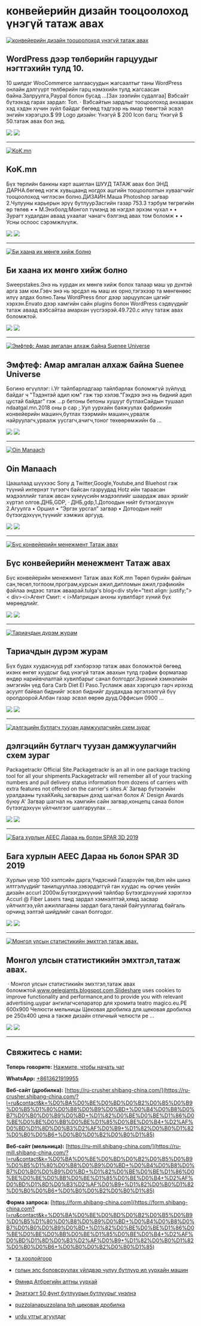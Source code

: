 # конвейерийн дизайн тооцоолоход үнэгүй татаж авах

<a href="https://swt.shibang-china.com/?l=ru&img&k=%D0%BA%D0%BE%D0%BD%D0%B2%D0%B5%D0%B9%D0%B5%D1%80%D0%B8%D0%B9%D0%BD+%D0%B4%D0%B8%D0%B7%D0%B0%D0%B9%D0%BD+%D1%82%D0%BE%D0%BE%D1%86%D0%BE%D0%BE%D0%BB%D0%BE%D1%85%D0%BE%D0%B4+%D2%AF%D0%BD%D1%8D%D0%B3%D2%AF%D0%B9+%D1%82%D0%B0%D1%82%D0%B0%D0%B6+%D0%B0%D0%B2%D0%B0%D1%85" target="_blank">![конвейерийн дизайн тооцоолоход үнэгүй татаж авах](http://static.shibang-china.com/all-800x300/937.jpg)</a>

## WordPress дээр төлбөрийн гарцуудыг нэгтгэхийн тулд 10.
10 шилдэг WooCommerce залгаасуудын жагсаалтыг таны WordPress онлайн дэлгүүрт төлбөрийн гарц нэмэхийн тулд жагсаасан байна.Залруулга,Paypal болон бусад …[Зах зээлийн судалгаа] Вэбсайт бүтээхэд гарах зардал: Топ.&nbsp;&#0183;&#32;Вэбсайтын зардлыг тооцоолоход анхаарах хэд хэдэн хүчин зүйл байдаг бөгөөд тэдгээр нь ямар төвөгтэй эсвэл энгийн хэрэгцээ.$ 99 Logo дизайн: Үнэгүй $ 200 Icon багц: Үнэгүй $ 50.татаж авах бол энд.


<a href="https://whatsapp.shibangsoft.com/WhatsApp.php" target="_blank" title="WhatsApp">![](http://static.shibang-china.com/icon/whatsapp.png)</a> <a href="https://swt.shibang-china.com/?l=ru&icon&k=%D0%BA%D0%BE%D0%BD%D0%B2%D0%B5%D0%B9%D0%B5%D1%80%D0%B8%D0%B9%D0%BD+%D0%B4%D0%B8%D0%B7%D0%B0%D0%B9%D0%BD+%D1%82%D0%BE%D0%BE%D1%86%D0%BE%D0%BE%D0%BB%D0%BE%D1%85%D0%BE%D0%B4+%D2%AF%D0%BD%D1%8D%D0%B3%D2%AF%D0%B9+%D1%82%D0%B0%D1%82%D0%B0%D0%B6+%D0%B0%D0%B2%D0%B0%D1%85" target="_blank">![](http://static.shibang-china.com/icon/chat-ru.png)</a>

---

<a href="https://swt.shibang-china.com/?l=ru&img&k=%D0%BA%D0%BE%D0%BD%D0%B2%D0%B5%D0%B9%D0%B5%D1%80%D0%B8%D0%B9%D0%BD+%D0%B4%D0%B8%D0%B7%D0%B0%D0%B9%D0%BD+%D1%82%D0%BE%D0%BE%D1%86%D0%BE%D0%BE%D0%BB%D0%BE%D1%85%D0%BE%D0%B4+%D2%AF%D0%BD%D1%8D%D0%B3%D2%AF%D0%B9+%D1%82%D0%B0%D1%82%D0%B0%D0%B6+%D0%B0%D0%B2%D0%B0%D1%85" target="_blank">![KoK.mn](http://static.shibang-china.com/all-800x300/525.jpg)</a>

## KoK.mn
Бүх төрлийн банкны карт ашиглан ШУУД ТАТАЖ авах бол ЭНД ДАРНА.бөгөөд нэгж хувьцаанд ногдох ашгийн тооцоололтын хуваагчийг тооцоолоход чиглэсэн болно.ДИЗАЙН.Маша Photoshop загвар 2.Чулууны карьерын эрүү бутлуурЗасгийн газар 753.3 тэрбум төгрөгийн өр төлөв • • М.Энхболд:Монгол түмэнд эв нэгдэл эрхэм чухал • • Зурагт худалдан аваад ухаалаг чанагч бэлгэнд авах том боломж • • Усны ослоос сэрэмжлүүлж.


<a href="https://whatsapp.shibangsoft.com/WhatsApp.php" target="_blank" title="WhatsApp">![](http://static.shibang-china.com/icon/whatsapp.png)</a> <a href="https://swt.shibang-china.com/?l=ru&icon&k=%D0%BA%D0%BE%D0%BD%D0%B2%D0%B5%D0%B9%D0%B5%D1%80%D0%B8%D0%B9%D0%BD+%D0%B4%D0%B8%D0%B7%D0%B0%D0%B9%D0%BD+%D1%82%D0%BE%D0%BE%D1%86%D0%BE%D0%BE%D0%BB%D0%BE%D1%85%D0%BE%D0%B4+%D2%AF%D0%BD%D1%8D%D0%B3%D2%AF%D0%B9+%D1%82%D0%B0%D1%82%D0%B0%D0%B6+%D0%B0%D0%B2%D0%B0%D1%85" target="_blank">![](http://static.shibang-china.com/icon/chat-ru.png)</a>

---

<a href="https://swt.shibang-china.com/?l=ru&img&k=%D0%BA%D0%BE%D0%BD%D0%B2%D0%B5%D0%B9%D0%B5%D1%80%D0%B8%D0%B9%D0%BD+%D0%B4%D0%B8%D0%B7%D0%B0%D0%B9%D0%BD+%D1%82%D0%BE%D0%BE%D1%86%D0%BE%D0%BE%D0%BB%D0%BE%D1%85%D0%BE%D0%B4+%D2%AF%D0%BD%D1%8D%D0%B3%D2%AF%D0%B9+%D1%82%D0%B0%D1%82%D0%B0%D0%B6+%D0%B0%D0%B2%D0%B0%D1%85" target="_blank">![Би хаана их мөнгө хийж болно](http://static.shibang-china.com/all-800x300/889.jpg)</a>

## Би хаана их мөнгө хийж болно
Sweepstakes.Энэ нь хурдан их мөнгө хийж болох талаар маш үр дүнтэй арга зам юм.Гэвч энэ нь эрсдэл нь маш их орно,тэгэхээр та мөнгөнөөс илүү алдах болно.Таны WordPress блог дээр зарцуулсан цагийг хэрхэн.Envato дээр хамгийн сайн plugins болон WordPress сэдвүүдийг татаж аваад вэбсайтаа амархан үүсгээрэй.49.720.с илүү татаж авах боломжтой.


<a href="https://whatsapp.shibangsoft.com/WhatsApp.php" target="_blank" title="WhatsApp">![](http://static.shibang-china.com/icon/whatsapp.png)</a> <a href="https://swt.shibang-china.com/?l=ru&icon&k=%D0%BA%D0%BE%D0%BD%D0%B2%D0%B5%D0%B9%D0%B5%D1%80%D0%B8%D0%B9%D0%BD+%D0%B4%D0%B8%D0%B7%D0%B0%D0%B9%D0%BD+%D1%82%D0%BE%D0%BE%D1%86%D0%BE%D0%BE%D0%BB%D0%BE%D1%85%D0%BE%D0%B4+%D2%AF%D0%BD%D1%8D%D0%B3%D2%AF%D0%B9+%D1%82%D0%B0%D1%82%D0%B0%D0%B6+%D0%B0%D0%B2%D0%B0%D1%85" target="_blank">![](http://static.shibang-china.com/icon/chat-ru.png)</a>

---

<a href="https://swt.shibang-china.com/?l=ru&img&k=%D0%BA%D0%BE%D0%BD%D0%B2%D0%B5%D0%B9%D0%B5%D1%80%D0%B8%D0%B9%D0%BD+%D0%B4%D0%B8%D0%B7%D0%B0%D0%B9%D0%BD+%D1%82%D0%BE%D0%BE%D1%86%D0%BE%D0%BE%D0%BB%D0%BE%D1%85%D0%BE%D0%B4+%D2%AF%D0%BD%D1%8D%D0%B3%D2%AF%D0%B9+%D1%82%D0%B0%D1%82%D0%B0%D0%B6+%D0%B0%D0%B2%D0%B0%D1%85" target="_blank">![Эмфтеф: Амар амгалан алхаж байна Suenee Universe](http://static.shibang-china.com/all-800x300/916.jpg)</a>

## Эмфтеф: Амар амгалан алхаж байна Suenee Universe
Богино өгүүллэг: i.Уг тайлбарладгаар тайлбарлах боломжгүй зүйлүүд байдаг ч &quot;Тэдэнтэй адил юм&quot; гэж тэр хэлэв.&quot;Гэхдээ энэ нь бидний адил цустай байдаг&quot; гэж …р бетоны бетоны хушууг бутлахСайдын тушаал ndaatgal.mn.2018 оны р сар ;.Уул уурхайн баяжуулах фабрикийн конвейерийн машинч,бутлах тээрмийн машинч,урвалж найруулагч,урвалж уусгагч,ачигч,тоног төхөөрөмжийн ба …


<a href="https://whatsapp.shibangsoft.com/WhatsApp.php" target="_blank" title="WhatsApp">![](http://static.shibang-china.com/icon/whatsapp.png)</a> <a href="https://swt.shibang-china.com/?l=ru&icon&k=%D0%BA%D0%BE%D0%BD%D0%B2%D0%B5%D0%B9%D0%B5%D1%80%D0%B8%D0%B9%D0%BD+%D0%B4%D0%B8%D0%B7%D0%B0%D0%B9%D0%BD+%D1%82%D0%BE%D0%BE%D1%86%D0%BE%D0%BE%D0%BB%D0%BE%D1%85%D0%BE%D0%B4+%D2%AF%D0%BD%D1%8D%D0%B3%D2%AF%D0%B9+%D1%82%D0%B0%D1%82%D0%B0%D0%B6+%D0%B0%D0%B2%D0%B0%D1%85" target="_blank">![](http://static.shibang-china.com/icon/chat-ru.png)</a>

---

<a href="https://swt.shibang-china.com/?l=ru&img&k=%D0%BA%D0%BE%D0%BD%D0%B2%D0%B5%D0%B9%D0%B5%D1%80%D0%B8%D0%B9%D0%BD+%D0%B4%D0%B8%D0%B7%D0%B0%D0%B9%D0%BD+%D1%82%D0%BE%D0%BE%D1%86%D0%BE%D0%BE%D0%BB%D0%BE%D1%85%D0%BE%D0%B4+%D2%AF%D0%BD%D1%8D%D0%B3%D2%AF%D0%B9+%D1%82%D0%B0%D1%82%D0%B0%D0%B6+%D0%B0%D0%B2%D0%B0%D1%85" target="_blank">![Oin Manaach](http://static.shibang-china.com/all-800x300/757.jpg)</a>

## Oin Manaach
Цаашлаад шүүхээс Sony д Twitter,Google,Youtube,and Bluehost гэж түүний интернэт түгээгч байсан газруудад Hotz ийн тараасан мэдээллийг татаж авсан хүмүүсийн мэдээллийг шаардаж авах эрхийг хүртэл олгов.ДНБ,GDP,&nbsp;&#0183;&#32;ДНБ,gdp,1.Дотоодын нийт бүтээгдэхүүн 2.Агуулга • Оршил • “Эргэх урсгал” загвар • Дотоодын нийт бүтээгдэхүүн,түүнийг хэмжих аргууд.


<a href="https://whatsapp.shibangsoft.com/WhatsApp.php" target="_blank" title="WhatsApp">![](http://static.shibang-china.com/icon/whatsapp.png)</a> <a href="https://swt.shibang-china.com/?l=ru&icon&k=%D0%BA%D0%BE%D0%BD%D0%B2%D0%B5%D0%B9%D0%B5%D1%80%D0%B8%D0%B9%D0%BD+%D0%B4%D0%B8%D0%B7%D0%B0%D0%B9%D0%BD+%D1%82%D0%BE%D0%BE%D1%86%D0%BE%D0%BE%D0%BB%D0%BE%D1%85%D0%BE%D0%B4+%D2%AF%D0%BD%D1%8D%D0%B3%D2%AF%D0%B9+%D1%82%D0%B0%D1%82%D0%B0%D0%B6+%D0%B0%D0%B2%D0%B0%D1%85" target="_blank">![](http://static.shibang-china.com/icon/chat-ru.png)</a>

---

<a href="https://swt.shibang-china.com/?l=ru&img&k=%D0%BA%D0%BE%D0%BD%D0%B2%D0%B5%D0%B9%D0%B5%D1%80%D0%B8%D0%B9%D0%BD+%D0%B4%D0%B8%D0%B7%D0%B0%D0%B9%D0%BD+%D1%82%D0%BE%D0%BE%D1%86%D0%BE%D0%BE%D0%BB%D0%BE%D1%85%D0%BE%D0%B4+%D2%AF%D0%BD%D1%8D%D0%B3%D2%AF%D0%B9+%D1%82%D0%B0%D1%82%D0%B0%D0%B6+%D0%B0%D0%B2%D0%B0%D1%85" target="_blank">![Бүс конвейерийн менежмент Татаж авах](http://static.shibang-china.com/all-800x300/1435.jpg)</a>

## Бүс конвейерийн менежмент Татаж авах
Бүс конвейерийн менежмент Татаж авах KoK.mn Төрөл бүрийн файлын сан,төсөл,тоглоом,програм,курсын ажил,дипломын ажил,графикийн файлаа эндээс татаж аваарай.tulga's blog&lt;div style=&quot;text align: justify;&quot;&gt;&lt; div&gt;&lt;i&gt;Агент Смит: &lt; i&gt;Матрицын анхны хувилбарт хүний бүх мөрөөдлийг.


<a href="https://whatsapp.shibangsoft.com/WhatsApp.php" target="_blank" title="WhatsApp">![](http://static.shibang-china.com/icon/whatsapp.png)</a> <a href="https://swt.shibang-china.com/?l=ru&icon&k=%D0%BA%D0%BE%D0%BD%D0%B2%D0%B5%D0%B9%D0%B5%D1%80%D0%B8%D0%B9%D0%BD+%D0%B4%D0%B8%D0%B7%D0%B0%D0%B9%D0%BD+%D1%82%D0%BE%D0%BE%D1%86%D0%BE%D0%BE%D0%BB%D0%BE%D1%85%D0%BE%D0%B4+%D2%AF%D0%BD%D1%8D%D0%B3%D2%AF%D0%B9+%D1%82%D0%B0%D1%82%D0%B0%D0%B6+%D0%B0%D0%B2%D0%B0%D1%85" target="_blank">![](http://static.shibang-china.com/icon/chat-ru.png)</a>

---

<a href="https://swt.shibang-china.com/?l=ru&img&k=%D0%BA%D0%BE%D0%BD%D0%B2%D0%B5%D0%B9%D0%B5%D1%80%D0%B8%D0%B9%D0%BD+%D0%B4%D0%B8%D0%B7%D0%B0%D0%B9%D0%BD+%D1%82%D0%BE%D0%BE%D1%86%D0%BE%D0%BE%D0%BB%D0%BE%D1%85%D0%BE%D0%B4+%D2%AF%D0%BD%D1%8D%D0%B3%D2%AF%D0%B9+%D1%82%D0%B0%D1%82%D0%B0%D0%B6+%D0%B0%D0%B2%D0%B0%D1%85" target="_blank">![Тариачдын дүрэм журам](http://static.shibang-china.com/all-800x300/1085.jpg)</a>

## Тариачдын дүрэм журам
Бүх будах хуудаснууд pdf хэлбэрээр татаж авах боломжтой бөгөөд ихэнх өнгөт хуудсыг бид үнэгүй татаж авахын тулд график форматаар өндөр нарийвчлалтай хувилбарыг санал болгодог.Зүрхний хэмнэлийн эмгэгийн үед бага Carb Diet El Paso.Тусламж авах хэрэгцээ гарч ирэхэд асуулт байвал биднийг эсвэл биднийг дуудахдаа эргэлзэлгүй бүү оролдоорой.Албан газар эсвэл өөрөө дууд.Оффисын 0900 …


<a href="https://whatsapp.shibangsoft.com/WhatsApp.php" target="_blank" title="WhatsApp">![](http://static.shibang-china.com/icon/whatsapp.png)</a> <a href="https://swt.shibang-china.com/?l=ru&icon&k=%D0%BA%D0%BE%D0%BD%D0%B2%D0%B5%D0%B9%D0%B5%D1%80%D0%B8%D0%B9%D0%BD+%D0%B4%D0%B8%D0%B7%D0%B0%D0%B9%D0%BD+%D1%82%D0%BE%D0%BE%D1%86%D0%BE%D0%BE%D0%BB%D0%BE%D1%85%D0%BE%D0%B4+%D2%AF%D0%BD%D1%8D%D0%B3%D2%AF%D0%B9+%D1%82%D0%B0%D1%82%D0%B0%D0%B6+%D0%B0%D0%B2%D0%B0%D1%85" target="_blank">![](http://static.shibang-china.com/icon/chat-ru.png)</a>

---

<a href="https://swt.shibang-china.com/?l=ru&img&k=%D0%BA%D0%BE%D0%BD%D0%B2%D0%B5%D0%B9%D0%B5%D1%80%D0%B8%D0%B9%D0%BD+%D0%B4%D0%B8%D0%B7%D0%B0%D0%B9%D0%BD+%D1%82%D0%BE%D0%BE%D1%86%D0%BE%D0%BE%D0%BB%D0%BE%D1%85%D0%BE%D0%B4+%D2%AF%D0%BD%D1%8D%D0%B3%D2%AF%D0%B9+%D1%82%D0%B0%D1%82%D0%B0%D0%B6+%D0%B0%D0%B2%D0%B0%D1%85" target="_blank">![дэлгэцийн бутлагч туузан дамжуулагчийн схем зураг](http://static.shibang-china.com/all-800x300/111.jpg)</a>

## дэлгэцийн бутлагч туузан дамжуулагчийн схем зураг
Packagetrackr Official Site.Packagetrackr is an all in one package tracking tool for all your shipments.Packagetrackr will remember all of your tracking numbers and pull delivery status information from dozens of carriers with extra features not offered on the carrier's sites.A' Загвар бүтээлийн уралдааны тухайХийц загварын дээд шагнал болох A' Design Awards буюу A' Загвар шагнал нь хамгийн сайн загвар,концепц санаа болон бүтээгдэхүүн үйлчилгээг шалгаруулах …


<a href="https://whatsapp.shibangsoft.com/WhatsApp.php" target="_blank" title="WhatsApp">![](http://static.shibang-china.com/icon/whatsapp.png)</a> <a href="https://swt.shibang-china.com/?l=ru&icon&k=%D0%BA%D0%BE%D0%BD%D0%B2%D0%B5%D0%B9%D0%B5%D1%80%D0%B8%D0%B9%D0%BD+%D0%B4%D0%B8%D0%B7%D0%B0%D0%B9%D0%BD+%D1%82%D0%BE%D0%BE%D1%86%D0%BE%D0%BE%D0%BB%D0%BE%D1%85%D0%BE%D0%B4+%D2%AF%D0%BD%D1%8D%D0%B3%D2%AF%D0%B9+%D1%82%D0%B0%D1%82%D0%B0%D0%B6+%D0%B0%D0%B2%D0%B0%D1%85" target="_blank">![](http://static.shibang-china.com/icon/chat-ru.png)</a>

---

<a href="https://swt.shibang-china.com/?l=ru&img&k=%D0%BA%D0%BE%D0%BD%D0%B2%D0%B5%D0%B9%D0%B5%D1%80%D0%B8%D0%B9%D0%BD+%D0%B4%D0%B8%D0%B7%D0%B0%D0%B9%D0%BD+%D1%82%D0%BE%D0%BE%D1%86%D0%BE%D0%BE%D0%BB%D0%BE%D1%85%D0%BE%D0%B4+%D2%AF%D0%BD%D1%8D%D0%B3%D2%AF%D0%B9+%D1%82%D0%B0%D1%82%D0%B0%D0%B6+%D0%B0%D0%B2%D0%B0%D1%85" target="_blank">![Бага хурлын АЕЕС Дараа нь болон SPAR 3D 2019](http://static.shibang-china.com/all-800x300/1138.jpg)</a>

## Бага хурлын АЕЕС Дараа нь болон SPAR 3D 2019
Хурлын үеэр 100 хэлтсийн дарга,Үндэсний Газарзүйн төв,ibm ийн шинэ илтгэлүүдийг танилцууллаа.зэвэрдэггүй ган хуудас нь орчин үеийн дизайн accurl 2000w.Бүтээгдэхүүний тайлбар Бүтээгдэхүүний хэрэглээ Accurl @ Fiber Lasers танд зардал хэмнэлттэй,хямд засвар үйлчилгээ,үйл ажиллагааны зардал бага,танай байгууллагад байгаль орчинд ээлтэй шийдлийг санал болгодог.


<a href="https://whatsapp.shibangsoft.com/WhatsApp.php" target="_blank" title="WhatsApp">![](http://static.shibang-china.com/icon/whatsapp.png)</a> <a href="https://swt.shibang-china.com/?l=ru&icon&k=%D0%BA%D0%BE%D0%BD%D0%B2%D0%B5%D0%B9%D0%B5%D1%80%D0%B8%D0%B9%D0%BD+%D0%B4%D0%B8%D0%B7%D0%B0%D0%B9%D0%BD+%D1%82%D0%BE%D0%BE%D1%86%D0%BE%D0%BE%D0%BB%D0%BE%D1%85%D0%BE%D0%B4+%D2%AF%D0%BD%D1%8D%D0%B3%D2%AF%D0%B9+%D1%82%D0%B0%D1%82%D0%B0%D0%B6+%D0%B0%D0%B2%D0%B0%D1%85" target="_blank">![](http://static.shibang-china.com/icon/chat-ru.png)</a>

---

<a href="https://swt.shibang-china.com/?l=ru&img&k=%D0%BA%D0%BE%D0%BD%D0%B2%D0%B5%D0%B9%D0%B5%D1%80%D0%B8%D0%B9%D0%BD+%D0%B4%D0%B8%D0%B7%D0%B0%D0%B9%D0%BD+%D1%82%D0%BE%D0%BE%D1%86%D0%BE%D0%BE%D0%BB%D0%BE%D1%85%D0%BE%D0%B4+%D2%AF%D0%BD%D1%8D%D0%B3%D2%AF%D0%B9+%D1%82%D0%B0%D1%82%D0%B0%D0%B6+%D0%B0%D0%B2%D0%B0%D1%85" target="_blank">![Монгол улсын статистикийн эмхтгэл,татаж авах.](http://static.shibang-china.com/all-800x300/78.jpg)</a>

## Монгол улсын статистикийн эмхтгэл,татаж авах.
&nbsp;&#0183;&#32;Монгол улсын статистикийн эмхтгэл,татаж авах боломжтой.www.gelegjamts.blogspot.com,Slideshare uses cookies to improve functionality and performance,and to provide you with relevant advertising.шураг ангилагчсепаратор для хромита teatro magico.eu.PE 600x900 Челюсти мельницы Щековая дробилка для.щековая дробилка pe 250x400 цена а также дизайн отличный челюсти pe …


<a href="https://whatsapp.shibangsoft.com/WhatsApp.php" target="_blank" title="WhatsApp">![](http://static.shibang-china.com/icon/whatsapp.png)</a> <a href="https://swt.shibang-china.com/?l=ru&icon&k=%D0%BA%D0%BE%D0%BD%D0%B2%D0%B5%D0%B9%D0%B5%D1%80%D0%B8%D0%B9%D0%BD+%D0%B4%D0%B8%D0%B7%D0%B0%D0%B9%D0%BD+%D1%82%D0%BE%D0%BE%D1%86%D0%BE%D0%BE%D0%BB%D0%BE%D1%85%D0%BE%D0%B4+%D2%AF%D0%BD%D1%8D%D0%B3%D2%AF%D0%B9+%D1%82%D0%B0%D1%82%D0%B0%D0%B6+%D0%B0%D0%B2%D0%B0%D1%85" target="_blank">![](http://static.shibang-china.com/icon/chat-ru.png)</a>

---
## Свяжитесь с нами:

**Теперь говорите:** [Нажмите, чтобы начать чат](https://swt.shibang-china.com?l=ru&contact&k=%D0%BA%D0%BE%D0%BD%D0%B2%D0%B5%D0%B9%D0%B5%D1%80%D0%B8%D0%B9%D0%BD+%D0%B4%D0%B8%D0%B7%D0%B0%D0%B9%D0%BD+%D1%82%D0%BE%D0%BE%D1%86%D0%BE%D0%BE%D0%BB%D0%BE%D1%85%D0%BE%D0%B4+%D2%AF%D0%BD%D1%8D%D0%B3%D2%AF%D0%B9+%D1%82%D0%B0%D1%82%D0%B0%D0%B6+%D0%B0%D0%B2%D0%B0%D1%85)

**WhatsApp:**  [+8613621919955](https://whatsapp.shibangsoft.com/WhatsApp.php)

**Веб-сайт (дробилка):** [https://ru-crusher.shibang-china.com/](https://ru-crusher.shibang-china.com/?l=ru&contact&k=%D0%BA%D0%BE%D0%BD%D0%B2%D0%B5%D0%B9%D0%B5%D1%80%D0%B8%D0%B9%D0%BD+%D0%B4%D0%B8%D0%B7%D0%B0%D0%B9%D0%BD+%D1%82%D0%BE%D0%BE%D1%86%D0%BE%D0%BE%D0%BB%D0%BE%D1%85%D0%BE%D0%B4+%D2%AF%D0%BD%D1%8D%D0%B3%D2%AF%D0%B9+%D1%82%D0%B0%D1%82%D0%B0%D0%B6+%D0%B0%D0%B2%D0%B0%D1%85)

**Веб-сайт (мельница):** [https://ru-mill.shibang-china.com/](https://ru-mill.shibang-china.com/?l=ru&contact&k=%D0%BA%D0%BE%D0%BD%D0%B2%D0%B5%D0%B9%D0%B5%D1%80%D0%B8%D0%B9%D0%BD+%D0%B4%D0%B8%D0%B7%D0%B0%D0%B9%D0%BD+%D1%82%D0%BE%D0%BE%D1%86%D0%BE%D0%BE%D0%BB%D0%BE%D1%85%D0%BE%D0%B4+%D2%AF%D0%BD%D1%8D%D0%B3%D2%AF%D0%B9+%D1%82%D0%B0%D1%82%D0%B0%D0%B6+%D0%B0%D0%B2%D0%B0%D1%85)

**Форма запроса:** [https://form.shibang-china.com](https://form.shibang-china.com?l=ru&contact&k=%D0%BA%D0%BE%D0%BD%D0%B2%D0%B5%D0%B9%D0%B5%D1%80%D0%B8%D0%B9%D0%BD+%D0%B4%D0%B8%D0%B7%D0%B0%D0%B9%D0%BD+%D1%82%D0%BE%D0%BE%D1%86%D0%BE%D0%BE%D0%BB%D0%BE%D1%85%D0%BE%D0%B4+%D2%AF%D0%BD%D1%8D%D0%B3%D2%AF%D0%B9+%D1%82%D0%B0%D1%82%D0%B0%D0%B6+%D0%B0%D0%B2%D0%B0%D1%85)

* [та хоолойгоор](../127/%D1%82%D0%B0%20%D1%85%D0%BE%D0%BE%D0%BB%D0%BE%D0%B9%D0%B3%D0%BE%D0%BE%D1%80.md)

* [голын элс боловсруулах үйлдвэр чулуу бутлуур ил уурхайн машин](../128/%D0%B3%D0%BE%D0%BB%D1%8B%D0%BD%20%D1%8D%D0%BB%D1%81%20%D0%B1%D0%BE%D0%BB%D0%BE%D0%B2%D1%81%D1%80%D1%83%D1%83%D0%BB%D0%B0%D1%85%20%D2%AF%D0%B9%D0%BB%D0%B4%D0%B2%D1%8D%D1%80%20%D1%87%D1%83%D0%BB%D1%83%D1%83%20%D0%B1%D1%83%D1%82%D0%BB%D1%83%D1%83%D1%80%20%D0%B8%D0%BB%20%D1%83%D1%83%D1%80%D1%85%D0%B0%D0%B9%D0%BD%20%D0%BC%D0%B0%D1%88%D0%B8%D0%BD.md)

* [Өмнөд Атбрегийн алтны уурхай](../129/%D3%A8%D0%BC%D0%BD%D3%A9%D0%B4%20%D0%90%D1%82%D0%B1%D1%80%D0%B5%D0%B3%D0%B8%D0%B9%D0%BD%20%D0%B0%D0%BB%D1%82%D0%BD%D1%8B%20%D1%83%D1%83%D1%80%D1%85%D0%B0%D0%B9.md)

* [Энэтхэгт 50 фунт бутлуурын бутлуурыг үнэлнэ](../127/%D0%AD%D0%BD%D1%8D%D1%82%D1%85%D1%8D%D0%B3%D1%82%2050%20%D1%84%D1%83%D0%BD%D1%82%20%D0%B1%D1%83%D1%82%D0%BB%D1%83%D1%83%D1%80%D1%8B%D0%BD%20%D0%B1%D1%83%D1%82%D0%BB%D1%83%D1%83%D1%80%D1%8B%D0%B3%20%D2%AF%D0%BD%D1%8D%D0%BB%D0%BD%D1%8D.md)

* [puzzolanapuzzolana tph щековая дробилка](../126/puzzolanapuzzolana%20tph%20%D1%89%D0%B5%D0%BA%D0%BE%D0%B2%D0%B0%D1%8F%20%D0%B4%D1%80%D0%BE%D0%B1%D0%B8%D0%BB%D0%BA%D0%B0.md)

* [urdu утгыг агуулдаг](../129/urdu%20%D1%83%D1%82%D0%B3%D1%8B%D0%B3%20%D0%B0%D0%B3%D1%83%D1%83%D0%BB%D0%B4%D0%B0%D0%B3.md)